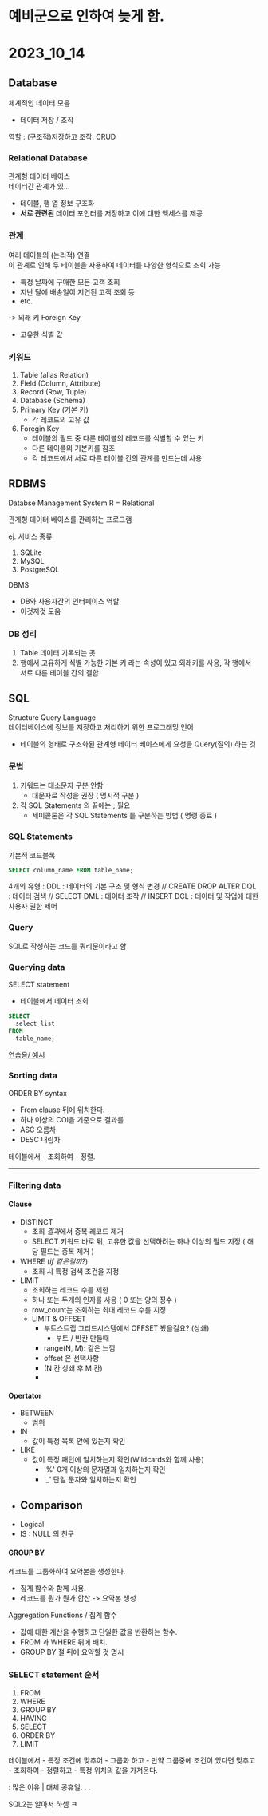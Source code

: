 # 예비군으로 인하여 늦게 함.

# 2023_10_14


## Database

체계적인 데이터 모음 <br>
+ 데이터 저장 / 조작

역할 : (구조적)저장하고 조작. CRUD


### Relational Database
관계형 데이터 베이스  
데이터간 관계가 있...

- 테이블, 행 열 정보 구조화
- **서로 관련된** 데이터 포인터를 저장하고 이에 대한 액세스를 제공

### 관계 
여러 테이블의 (논리적) 연결  
이 관계로 인해 두 테이블을 사용하여 데이터를 다양한 형식으로 조회 가능
- 특정 날짜에 구매한 모든 고객 조회
- 지난 달에 배송일이 지연된 고객 조회 등
- etc.

-> 외래 키 Foreign Key
- 고유한 식별 값

### 키워드

1. Table (alias Relation)
2. Field (Column, Attribute)
3. Record (Row, Tuple)
4. Database (Schema)
5. Primary Key (기본 키)
   - 각 레코드의 고유 값
6. Foregin Key
   - 테이블의 필드 중 다른 테이블의 레코드를 식별할 수 있는 키
   - 다른 테이블의 기본키를 참조
   - 각 레코드에서 서로 다른 테이블 간의 관계를 만드는데 사용

## RDBMS
Databse Management System 
R  = Relational

관계형 데이터 베이스를 관리하는 프로그램

ej. 서비스 종류

1. SQLite
2. MySQL
3. PostgreSQL
   
DBMS 
- DB와 사용자간의 인터페이스 역할
- 이것저것 도움

### DB 정리

1. Table 데이터 기록되는 곳
2. 행에서 고유하게 식별 가능한 기본 키 라는 속성이 있고 외래키를 사용, 각 행에서 서로 다른 테이블 간의 결합

## SQL
Structure Query Language  
데이터베이스에 정보를 저장하고 처리하기 위한 프로그래밍 언어
- 테이블의 형태로 구조화된 관계형 데이터 베이스에게 요청을 Query(질의) 하는 것

### 문법
1. 키워드는 대소문자 구분 안함
   - 대문자로 작성을 권장 ( 명시적 구분 )
2. 각 SQL Statements 의  끝에는 ; 필요
   - 세미콜론은 각 SQL Statements 를 구분하는 방법 ( 명령 종료 )


### SQL Statements
기본적 코드블록
```SQL
SELECT column_name FROM table_name;

```
4개의 유형 :
DDL : 데이터의 기본 구조 및 형식 변경 // CREATE DROP ALTER 
DQL : 데이터 검색 // SELECT
DML : 데이터 조작 // INSERT
DCL : 데이터 및 작업에 대한 사용자 권한 제어

### Query
SQL로 작성하는 코드를 쿼리문이라고 함

### Querying data

SELECT statement
- 테이블에서 데이터 조회

```SQL
SELECT
  select_list
FROM
  table_name;

```

[연습용/ 예시](01-single-table-queries.sql)

### Sorting data
ORDER BY syntax
- From clause 뒤에 위치한다.
- 하나 이상의 COl을 기준으로 결과를 
- ASC 오름차
- DESC 내림차 


테이블에서 - 조회하여 - 정렬. 

---

### Filtering data

#### Clause
- DISTINCT
  - 조회 *결과*에서 중복 레코드 제거
  - SELECT 키워드 바로 뒤, 고유한 값을 선택하려는 하나 이상의 필드 지정 ( 해당 필드는 중복 제거 )
- WHERE (*if 같은걸까?*)
  - 조회 시 특정 검색 조건을 지정
- LIMIT
  - 조회하는 레코드 수를 제한
  - 하나 또는 두개의 인자를 사용 ( 0 또는 양의 정수 )
  - row_count는 조회하는 최대 레코드 수를 지정.
  - LIMIT & OFFSET 
    - 부트스트랩 그리드시스템에서 OFFSET 봤을걸요? (상쇄)
      - 부트 / 빈칸 만들때
    - range(N, M): 같은 느낌
    - offset 은 선택사항
    - (N 칸 상쇄 후 M 칸)
    - 


#### Opertator
- BETWEEN
  - 범위
- IN
  - 값이 특정 목록 안에 있는지 확인
- LIKE
  - 값이 특정 패턴에 일치하는지 확인(Wildcards와 함께 사용)
    - '%' 0개 이상의 문자열과 일치하는지 확인
    - '_' 단일 문자와 일치하는지 확인
- Comparison
  - 
- Logical
- IS : NULL 의 친구


#### GROUP BY
레코드를 그룹화하여 요약본을 생성한다.
- 집계 함수와 함께 사용.
- 레코드를 뭔가 뭔가 합산 -> 요약본 생성

Aggregation Functions / 집계 함수
- 값에 대한 계산을 수행하고 단일한 값을 반환하는 함수.
- FROM 과 WHERE 뒤에 배치.
- GROUP BY 절 뒤에 요약할 것 명시

### SELECT statement 순서

1. FROM 
2. WHERE
3. GROUP BY
4. HAVING
5. SELECT
6. ORDER BY
7. LIMIT 

테이블에서 - 특정 조건에 맞추어 - 그룹화 하고 - 만약 그룹중에 조건이 있다면 맞추고 - 조회하여 - 정렬하고 - 특정 위치의 값을 가져온다.

: 많은 이유 | 대체 공휴일. . . 

SQL2는 알아서 하셈 ㅋ 
